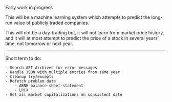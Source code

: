 Early work in progress

This will be a machine learning system which attempts to predict the long-run value of publicly traded companies.

This will not be a day-trading bot, it will not learn from market price history, and it will at most attempt to predict the price of a stock in several years' time, not tomorrow or next year.

---

Short term to do:

    - Search API Archives for error messages
    - Handle JSON with multiple entries from same year
    - Cleanup try/excepts
    - Refetch problem data
        - ABNB balance-sheet-statement
        - LRCX
    - Get all market capitalizations on consistent date